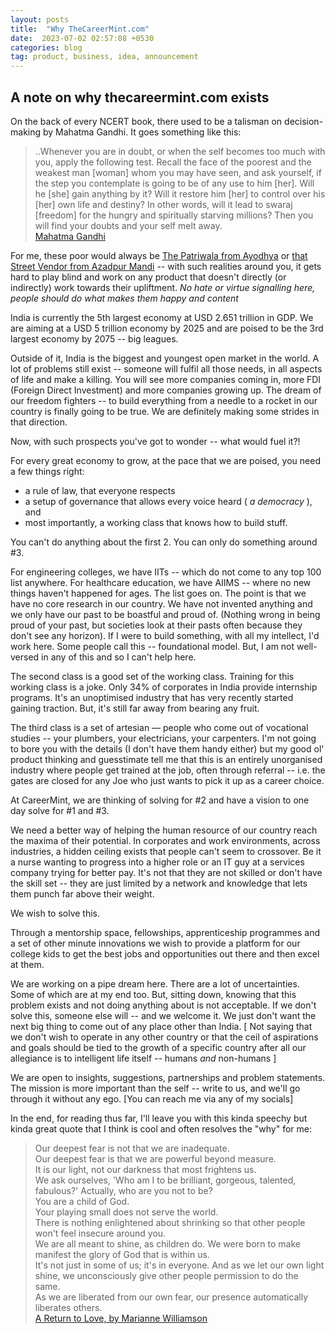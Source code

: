 ```yaml
---
layout: posts
title:  "Why TheCareerMint.com"
date:  2023-07-02 02:57:08 +0530
categories: blog
tag: product, business, idea, announcement
---
```

A note on why thecareermint.com exists
---
On the back of every NCERT book, there used to be a talisman on decision-making by Mahatma Gandhi. It goes something like this:
> ..Whenever you are in doubt, or when the self becomes too much with you, apply the following test. Recall the face of the poorest and the weakest man [woman] whom you may have seen, and ask yourself, if the step you contemplate is going to be of any use to him [her]. Will he [she] gain anything by it? Will it restore him [her] to control over his [her] own life and destiny? In other words, will it lead to swaraj [freedom] for the hungry and spiritually starving millions?
Then you will find your doubts and your self melt away.  
> [Mahatma Gandhi](https://www.mkgandhi.org/gquots1.htm)

For me, these poor would always be [The Patriwala from Ayodhya](https://www.youtube.com/watch?v=uFz5twF2PNg) or [that Street Vendor from Azadpur Mandi](https://www.youtube.com/watch?v=ETL-hcD7VNE) -- with such realities around you, it gets hard to play blind and work on any product that doesn't directly (or indirectly) work towards their upliftment. *No hate or virtue signalling here, people should do what makes them happy and content*

India is currently the 5th largest economy at USD 2.651 trillion in GDP. We are aiming at a USD 5 trillion economy by 2025 and are poised to be the 3rd largest economy by 2075 -- big leagues.

Outside of it, India is the biggest and youngest open market in the world. A lot of problems still exist -- someone will fulfil all those needs, in all aspects of life and make a killing. You will see more companies coming in, more FDI (Foreign Direct Investment) and more companies growing up. The dream of our freedom fighters -- to build everything from a needle to a rocket in our country is finally going to be true. We are definitely making some strides in that direction.

Now, with such prospects you've got to wonder -- what would fuel it?!

For every great economy to grow, at the pace that we are poised, you need a few things right:
- a rule of law, that everyone respects
- a setup of governance that allows every voice heard ( *a democracy* ), and
- most importantly, a working class that knows how to build stuff.

You can't do anything about the first 2. You can only do something around #3.

For engineering colleges, we have IITs -- which do not come to any top 100 list anywhere. For healthcare education, we have AIIMS -- where no new things haven't happened for ages. The list goes on. The point is that we have no core research in our country. We have not invented anything and we only have our past to be boastful and proud of. (Nothing wrong in being proud of your past, but societies look at their pasts often because they don't see any horizon). If I were to build something, with all my intellect, I'd work here. Some people call this -- foundational model. But, I am not well-versed in any of this and so I can't help here.

The second class is a good set of the working class. Training for this working class is a joke. Only 34% of corporates in India provide internship programs. It's an unoptimised industry that has very recently started gaining traction. But, it's still far away from bearing any fruit. 

The third class is a set of artesian — people who come out of vocational studies -- your plumbers, your electricians, your carpenters. I'm not going to bore you with the details (I don't have them handy either) but my good ol' product thinking and guesstimate tell me that this is an entirely unorganised industry where people get trained at the job, often through referral -- i.e. the gates are closed for any Joe who just wants to pick it up as a career choice.

At CareerMint, we are thinking of solving for #2 and have a vision to one day solve for #1 and #3.

We need a better way of helping the human resource of our country reach the maxima of their potential. In corporates and work environments, across industries, a hidden ceiling exists that people can't seem to crossover. Be it a nurse wanting to progress into a higher role or an IT guy at a services company trying for better pay. It's not that they are not skilled or don't have the skill set -- they are just limited by a network and knowledge that lets them punch far above their weight.

We wish to solve this.

Through a mentorship space, fellowships, apprenticeship programmes and a set of other minute innovations we wish to provide a platform for our college kids to get the best jobs and opportunities out there and then excel at them.

We are working on a pipe dream here. There are a lot of uncertainties. Some of which are at my end too. But, sitting down, knowing that this problem exists and not doing anything about is not acceptable. If we don't solve this, someone else will -- and we welcome it. We just don't want the next big thing to come out of any place other than India. [ Not saying that we don't wish to operate in any other country or that the ceil of aspirations and goals should be tied to the growth of a specific country after all our allegiance is to intelligent life itself -- humans *and* non-humans ]

We are open to insights, suggestions, partnerships and problem statements. The mission is more important than the self -- write to us, and we'll go through it without any ego. [You can reach me via any of my socials]

In the end, for reading thus far, I'll leave you with this kinda speechy but kinda great quote that I think is cool and often resolves the "why" for me: 

> Our deepest fear is not that we are inadequate.  
Our deepest fear is that we are powerful beyond measure.  
It is our light, not our darkness that most frightens us.  
We ask ourselves, 'Who am I to be brilliant, gorgeous, talented, fabulous?' Actually, who are you not to be?   
You are a child of God.  
Your playing small does not serve the world.   
There is nothing enlightened about shrinking so that other people won't feel insecure around you.   
We are all meant to shine, as children do. We were born to make manifest the glory of God that is within us.   
It's not just in some of us; it's in everyone. And as we let our own light shine, we unconsciously give other people permission to do the same.   
As we are liberated from our own fear, our presence automatically liberates others.  
> [A Return to Love, by Marianne Williamson](https://www.goodreads.com/quotes/928-our-deepest-fear-is-not-that-we-are-inadequate-our)  
  
  